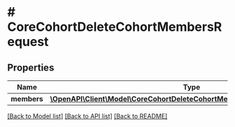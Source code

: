# # CoreCohortDeleteCohortMembersRequest

## Properties

Name | Type | Description | Notes
------------ | ------------- | ------------- | -------------
**members** | [**\OpenAPI\Client\Model\CoreCohortDeleteCohortMembersRequestMembersInner[]**](CoreCohortDeleteCohortMembersRequestMembersInner.md) |  |

[[Back to Model list]](../../README.md#models) [[Back to API list]](../../README.md#endpoints) [[Back to README]](../../README.md)
